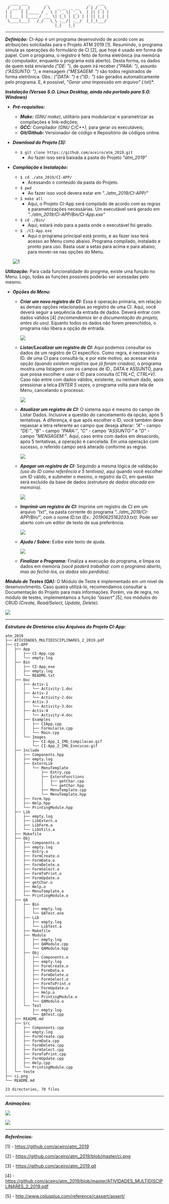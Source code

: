 ```
  ____ ___        _                  _   ___  
 / ___|_ _|      / \   _ __  _ __   / | / _ \ 
| |    | |_____ / _ \ | '_ \| '_ \  | || | | |
| |___ | |_____/ ___ \| |_) | |_) | | || |_| |
 \____|___|   /_/   \_\ .__/| .__/  |_(_)___/ 
                      |_|   |_|               

```

------

***Definição:*** CI-App é um programa desenvolvido de acordo com as atribuições solicitadas para o Projeto ATM 2019 [1]. Resumindo, o programa simula as operações do formulário de CI [2], que hoje é usado em forma de papel. Com o programa, o registro é feito de forma eletrônica (na memória do computador, enquanto o programa está aberto). Desta forma, os dados de quem está enviando *("DE: ")*, de quem irá receber *("PARA: ")*, assunto *("ASSUNTO: ")*, e mensagem  *("MESAGEM: ")* são todos registrados de forma eletrônica. Obs.: *("DATA: ")* e *("ID.: ")* são gerados automaticamente pelo programa. E, é possível, *"Gerar uma impressão em arquivo" (*.txt)*.

***Instalação (Versao S.O. Linux Desktop, ainda não portado para S.O. Windows)***

- ***Pré-requisitos:***

  - ***Make:*** *(GNU make)*, utilitário para modularizar e parametrizar as compilações e link-edições;
  - ***GCC:*** Compilador *(GNU C/C++)*, para gerar os executáveis;
  - ***Git/Github:*** Versionador de código e Repositório de códigos online.

- ***Download do Projeto [3]:***

  - `$ git clone https://github.com/aceiro/atm_2019.git`
    - Ao fazer isso será baixada a pasta do Projeto *"atm_2019"*

- ***Compilação e Instalação:***

  - `$ cd ./atm_2019/CI-APP/`
    - Acessando o conteúdo da pasta do Projeto.
  - `$ pwd`
    - Ao fazer isso você devera estar em *"../atm_2019/CI-APP/"*
  - `$ make all`
    - Aqui, o Projeto CI-App será compilado de acordo com as regras e parametrizações necessárias.  Um executável será gerado em *"../atm_2019/CI-APP/Bin/CI-App.exe"*
  - `$ cd ./Bin/`
    - Aqui, estará indo para a pasta onde o executável foi gerado.
  - `$ ./CI-App.exe`
    - Aqui o programa principal está pronto, e ao fazer isso terá acesso ao Menu como abaixo. Programa compilado, instalado e pronto para uso. Basta usar a setas para acima e para abaixo, para mover-se nas opções do Menu.

  ![1](../CI-APP/Doc/Images/CI-App_3_IMG_Menu.png)

***Utilização:*** Para cada funcionalidade do progrma, existe uma função no Menu. Logo, todas as funções possíveis poderão ser acessadas pelo mesmo.

- ***Opções do Menu:***

  - ***Criar um novo registro de CI:*** Essa é operação primária, em relação as demais opções relacionadas ao registro de uma CI. Aqui, você deverá seguir a sequência da entrada de dados. Deverá entrar com dados válidos [4] *(recomendamos ler a documentação do projeto, antes do uso)*. Equanto todos os dados não forem preenchidos, o programa não libera a opção de entrada.

    ![](../CI-APP/Doc/Images/CI-App_4_IMG_Cadastro.png)

  - ***Listar/Localizar um registro de CI:*** Aqui podemos consultar os dados de um registro de CI específico. Como regra, é necessário o ID. de uma CI para consultá-la, e por este motivo, ao acessar esta opção *(quando existem registros que já foram criados)*, o programa mostra uma listagem com os campos de ID., DATA e ASSUNTO, para que possa escolher e usar o ID para consulta *(CTRL+C, CTRL+V)*. Caso não entre com dados válidos, existente, ou nenhum dado, após pressionar a telca *ENTER 5 vezes*, o programa volta para tela de Menu, cancelando o processo.

    ![](../CI-APP/Doc/Images/CI-App_5_IMG_Consultando.png)

  - ***Atualizar um registro de CI:*** O sistema aqui é mesmo do campo de Listar Dados. Inclusive a questão do cancelamento da opção, após 5 tentativas. A diferença, é que após escolher o ID, você também deve repassar a letra referente ao campo que deseja alterar: *"A"* - campo *"DE:"*, *"B"* - campo *"PARA:"*,  *"C"* - campo *"ASSUNTO:"* e *"D"* - campo *"MENSAGEM:"*. Aqui, caso entre com dados em desacordo, após 5 tentativas, a operação é cancelada. Em uma operação com sucesso, o referido campo será alterado conforme as regras.

    ![](../CI-APP/Doc/Images/CI-App_6_IMG_Alterando.png)

  - ***Apagar um registro de CI:*** Seguindo a mesma lógica de validação *(uso do ID como referência e 5 tentivas)*, aqui quando você escolher um ID válido, e submeter o mesmo, o registro da CI, em questão será excluído da base de dados *(estrutura de dados alocada em memória)*.

    ![](../CI-APP/Doc/Images/CI-App_7_IMG_Excluindo.png)

  - ***Imprimir um registro de CI:*** Imprime um registro de CI em um arquivo *"txt"*, na pasta corrente do programa *"../atm_2019/CI-APP/Bin/"*, com o nome ID.txt *(Ex.: 20190625162033.txt)*. Pode ser aberto com um editor de texto de sua preferência.

    ![](../CI-APP/Doc/Images/CI-App_8_IMG_Imprimindo.png)

  - ***Ajuda / Sobre:*** Exibe este texto de ajuda.

    ![](../CI-APP/Doc/Images/CI-App_9_IMG_Ajuda.png)

  - ***Finalizar o Programa:*** Finaliza a execução do programa, e limpa os dados em memória *(você poderá trabalhar com o programa aberto, mas ao fechá-los, os dados são perdidos)*.

***Módulo de Testes (QA):*** O Módulo de Teste é implementado em um nível de desenvovlimento. Caso queira utilizá-lo, recomendamos consultar a Documentação do Projeto para mais informações. Porém, via de regra, no módulo de testes, implementamos a função *"assert" [5]*, nos módulos do CRUD *(Create, Read/Select, Update, Delete)*.

![](../CI-APP/Doc/Images/CI-App_10_IMG_Testes.png)

****

***Estrutura de Diretórios e/ou  Arquivos do Projeto CI-App:***


```
atm_2019
├── ATIVIDADES_MULTIDISCIPLINARES_2_2019.pdf
├── CI-APP
│   ├── App
│   │   ├── CI-App.cpp
│   │   └── empty.log
│   ├── Bin
│   │   ├── CI-App.exe
│   │   ├── empty.log
│   │   └── README.txt
│   ├── Doc
│   │   ├── Activ-1
│   │   │   └── Activity-1.doc
│   │   ├── Activ-2
│   │   │   └── Activity-2.doc
│   │   ├── Activ-3
│   │   │   └── Activity-3.doc
│   │   ├── Activ-4
│   │   │   └── Activity-4.doc
│   │   ├── Examples
│   │   │   ├── CIApp.cpp
│   │   │   ├── Formulario.cpp
│   │   │   └── Main.cpp
│   │   └── Images
│   │       ├── CI-App_1_IMG_Compilacao.gif
│   │       └── CI-App_2_IMG_Execucao.gif
│   ├── Include
│   │   ├── Components.hpp
│   │   ├── empty.log
│   │   ├── ExternLib
│   │   │   └── MenuTemplate
│   │   │       ├── Entry.cpp
│   │   │       ├── ExternFunctions
│   │   │       │   ├── getChar.cpp
│   │   │       │   └── getChar.hpp
│   │   │       ├── MenuTemplate.cpp
│   │   │       └── MenuTemplate.hpp
│   │   ├── Form.hpp
│   │   ├── Help.hpp
│   │   └── PrintingModule.hpp
│   ├── Lib
│   │   ├── empty.log
│   │   ├── LibExtern.a
│   │   ├── LibForm.a
│   │   └── LibUtils.a
│   ├── Makefile
│   ├── Obj
│   │   ├── Components.o
│   │   ├── empty.log
│   │   ├── Entry.o
│   │   ├── FormCreate.o
│   │   ├── FormData.o
│   │   ├── FormDelete.o
│   │   ├── FormSelect.o
│   │   ├── FormToPrint.o
│   │   ├── FormUpdate.o
│   │   ├── getChar.o
│   │   ├── Help.o
│   │   ├── MenuTemplate.o
│   │   └── PrintingModule.o
│   ├── QA
│   │   ├── Bin
│   │   │   ├── empty.log
│   │   │   └── QATest.exe
│   │   ├── Lib
│   │   │   ├── empty.log
│   │   │   └── LibTest.a
│   │   ├── Makefile
│   │   ├── Module
│   │   │   ├── empty.log
│   │   │   ├── QAModule.cpp
│   │   │   └── QAModule.hpp
│   │   ├── Obj
│   │   │   ├── Components.o
│   │   │   ├── empty.log
│   │   │   ├── FormCreate.o
│   │   │   ├── FormData.o
│   │   │   ├── FormDelete.o
│   │   │   ├── FormSelect.o
│   │   │   ├── FormToPrint.o
│   │   │   ├── FormUpdate.o
│   │   │   ├── Help.o
│   │   │   ├── PrintingModule.o
│   │   │   └── QAModule.o
│   │   └── Test
│   │       ├── empty.log
│   │       └── QATest.cpp
│   ├── README.md
│   ├── Src
│   │   ├── Components.cpp
│   │   ├── empty.log
│   │   ├── FormCreate.cpp
│   │   ├── FormData.cpp
│   │   ├── FormDelete.cpp
│   │   ├── FormSelect.cpp
│   │   ├── FormToPrint.cpp
│   │   ├── FormUpdate.cpp
│   │   ├── Help.cpp
│   │   └── PrintingModule.cpp
│   └── teste
├── ci.png
└── README.md

23 directories, 78 files

```

****

***Animações:***

![](../CI-APP/Doc/Images/CI-App_1_IMG_Compilacao.gif)

![](../CI-APP/Doc/Images/CI-App_2_IMG_Execucao.gif)

------

***Referências:***

[1] - https://github.com/aceiro/atm_2019

[2] - https://github.com/aceiro/atm_2019/blob/master/ci.png

[3] - https://github.com/aceiro/atm_2019.git

[4] - https://github.com/aceiro/atm_2019/blob/master/ATIVIDADES_MULTIDISCIPLINARES_2_2019.pdf

[5] - http://www.cplusplus.com/reference/cassert/assert/

